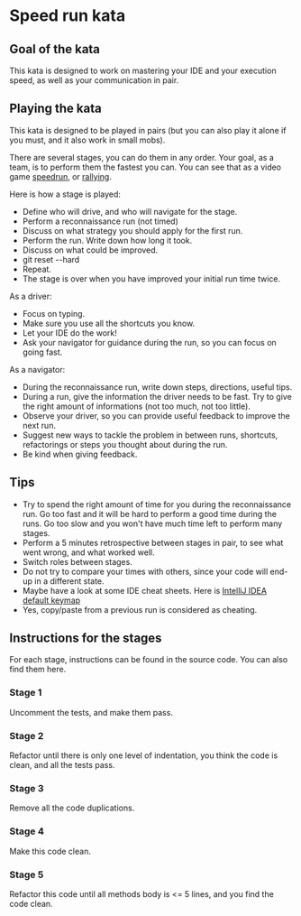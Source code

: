 # Speed run kata

## Goal of the kata

This kata is designed to work on mastering your IDE and your execution speed, as well as your communication in pair.

## Playing the kata

This kata is designed to be played in pairs (but you can also play it alone if you must, and it also work in small mobs).

There are several stages, you can do them in any order. Your goal, as a team, is to perform them the fastest you can. You can see that as a video game [speedrun](https://en.wikipedia.org/wiki/Speedrun), or [rallying](https://en.wikipedia.org/wiki/Rallying).

Here is how a stage is played:
- Define who will drive, and who will navigate for the stage.
- Perform a reconnaissance run (not timed)
- Discuss on what strategy you should apply for the first run.
- Perform the run. Write down how long it took.
- Discuss on what could be improved.
- git reset --hard
- Repeat.
- The stage is over when you have improved your initial run time twice.

As a driver:
- Focus on typing.
- Make sure you use all the shortcuts you know.
- Let your IDE do the work!
- Ask your navigator for guidance during the run, so you can focus on going fast.

As a navigator:
- During the reconnaissance run, write down steps, directions, useful tips.
- During a run, give the information the driver needs to be fast. Try to give the right amount of informations (not too much, not too little).
- Observe your driver, so you can provide useful feedback to improve the next run.
- Suggest new ways to tackle the problem in between runs, shortcuts, refactorings or steps you thought about during the run.
- Be kind when giving feedback.


## Tips
- Try to spend the right amount of time for you during the reconnaissance run. Go too fast and it will be hard to perform a good time during the runs. Go too slow and you won't have much time left to perform many stages.
- Perform a 5 minutes retrospective between stages in pair, to see what went wrong, and what worked well.
- Switch roles between stages.
- Do not try to compare your times with others, since your code will end-up in a different state.
- Maybe have a look at some IDE cheat sheets. Here is [IntelliJ IDEA default keymap](https://resources.jetbrains.com/storage/products/intellij-idea/docs/IntelliJIDEA_ReferenceCard.pdf)
- Yes, copy/paste from a previous run is considered as cheating.

## Instructions for the stages

For each stage, instructions can be found in the source code. You can also find them here.

### Stage 1

Uncomment the tests, and make them pass.

### Stage 2

Refactor until there is only one level of indentation, you think the code is clean, and all the tests pass.

### Stage 3

Remove all the code duplications.

### Stage 4

Make this code clean.

### Stage 5

Refactor this code until all methods body is <= 5 lines, and you find the code clean.

